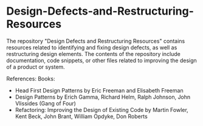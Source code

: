 # Design-Defects-and-Restructuring-Resources
The repository "Design Defects and Restructuring Resources" contains resources related to identifying and fixing design defects, as well as restructuring design elements. The contents of the repository include documentation, code snippets, or other files related to improving the design of a product or system.

References:
Books:  
- Head First Design Patterns by Eric Freeman and Elisabeth Freeman
- Design Patterns by Erich Gamma, Richard Helm, Ralph Johnson, John Vlissides (Gang of Four)
- Refactoring: Improving the Design of Existing Code by Martin Fowler, Kent Beck, John Brant, William Opdyke, Don Roberts
